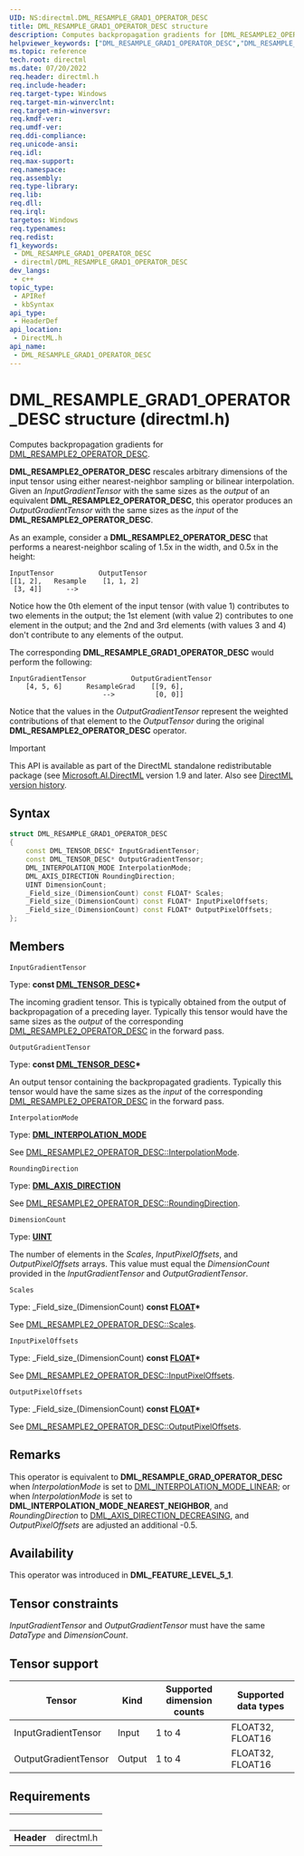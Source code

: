 ```yaml
---
UID: NS:directml.DML_RESAMPLE_GRAD1_OPERATOR_DESC
title: DML_RESAMPLE_GRAD1_OPERATOR_DESC structure
description: Computes backpropagation gradients for [DML_RESAMPLE2_OPERATOR_DESC](/windows/ai/directml/api/ns-directml-dml_resample2_operator_desc).
helpviewer_keywords: ["DML_RESAMPLE_GRAD1_OPERATOR_DESC","DML_RESAMPLE_GRAD1_OPERATOR_DESC structure","direct3d12.dml_resample_grad1_operator_desc","directml/DML_RESAMPLE_GRAD1_OPERATOR_DESC"]
ms.topic: reference
tech.root: directml
ms.date: 07/20/2022
req.header: directml.h
req.include-header: 
req.target-type: Windows
req.target-min-winverclnt: 
req.target-min-winversvr: 
req.kmdf-ver: 
req.umdf-ver: 
req.ddi-compliance: 
req.unicode-ansi: 
req.idl: 
req.max-support: 
req.namespace: 
req.assembly: 
req.type-library: 
req.lib: 
req.dll: 
req.irql: 
targetos: Windows
req.typenames: 
req.redist: 
f1_keywords:
 - DML_RESAMPLE_GRAD1_OPERATOR_DESC
 - directml/DML_RESAMPLE_GRAD1_OPERATOR_DESC
dev_langs:
 - c++
topic_type:
 - APIRef
 - kbSyntax
api_type:
 - HeaderDef
api_location:
 - DirectML.h
api_name:
 - DML_RESAMPLE_GRAD1_OPERATOR_DESC
---
```


# DML_RESAMPLE_GRAD1_OPERATOR_DESC structure (directml.h)

Computes backpropagation gradients for [DML_RESAMPLE2_OPERATOR_DESC](/windows/ai/directml/api/ns-directml-dml_resample2_operator_desc).

**DML_RESAMPLE2_OPERATOR_DESC** rescales arbitrary dimensions of the input tensor using either nearest-neighbor sampling or bilinear interpolation. Given an *InputGradientTensor* with the same sizes as the *output* of an equivalent **DML_RESAMPLE2_OPERATOR_DESC**, this operator produces an *OutputGradientTensor* with the same sizes as the *input* of the **DML_RESAMPLE2_OPERATOR_DESC**.

As an example, consider a **DML_RESAMPLE2_OPERATOR_DESC** that performs a nearest-neighbor scaling of 1.5x in the width, and 0.5x in the height:

```
InputTensor           OutputTensor
[[1, 2],   Resample    [1, 1, 2]
 [3, 4]]      -->      
```

Notice how the 0th element of the input tensor (with value 1) contributes to two elements in the output; the 1st element (with value 2) contributes to one element in the output; and the 2nd and 3rd elements (with values 3 and 4) don't contribute to any elements of the output.

The corresponding **DML_RESAMPLE_GRAD1_OPERATOR_DESC** would perform the following:

```
InputGradientTensor           OutputGradientTensor
    [4, 5, 6]      ResampleGrad    [[9, 6],
                       -->          [0, 0]]
```

Notice that the values in the *OutputGradientTensor* represent the weighted contributions of that element to the *OutputTensor* during the original **DML_RESAMPLE2_OPERATOR_DESC** operator.

> [!IMPORTANT]
> This API is available as part of the DirectML standalone redistributable package (see [Microsoft.AI.DirectML](https://www.nuget.org/packages/Microsoft.AI.DirectML/) version 1.9 and later. Also see [DirectML version history](../dml-version-history.md).

## Syntax

```cpp
struct DML_RESAMPLE_GRAD1_OPERATOR_DESC
{
    const DML_TENSOR_DESC* InputGradientTensor;
    const DML_TENSOR_DESC* OutputGradientTensor;
    DML_INTERPOLATION_MODE InterpolationMode;
    DML_AXIS_DIRECTION RoundingDirection;
    UINT DimensionCount;
    _Field_size_(DimensionCount) const FLOAT* Scales;
    _Field_size_(DimensionCount) const FLOAT* InputPixelOffsets;
    _Field_size_(DimensionCount) const FLOAT* OutputPixelOffsets;
};
```

## Members

`InputGradientTensor`

Type: **const [DML_TENSOR_DESC](/windows/win32/api/directml/ns-directml-dml_tensor_desc)\***

The incoming gradient tensor. This is typically obtained from the output of backpropagation of a preceding layer. Typically this tensor would have the same sizes as the *output* of the corresponding [DML_RESAMPLE2_OPERATOR_DESC](/windows/ai/directml/api/ns-directml-dml_resample2_operator_desc) in the forward pass.

`OutputGradientTensor`

Type: **const [DML_TENSOR_DESC](/windows/win32/api/directml/ns-directml-dml_tensor_desc)\***

An output tensor containing the backpropagated gradients. Typically this tensor would have the same sizes as the *input* of the corresponding [DML_RESAMPLE2_OPERATOR_DESC](/windows/ai/directml/api/ns-directml-dml_resample2_operator_desc) in the forward pass.

`InterpolationMode`

Type: [**DML_INTERPOLATION_MODE**](/windows/win32/api/directml/ne-directml-dml_interpolation_mode)

See [DML_RESAMPLE2_OPERATOR_DESC::InterpolationMode](/windows/ai/directml/api/ns-directml-dml_resample2_operator_desc).

`RoundingDirection`

Type: [**DML_AXIS_DIRECTION**](/windows/win32/api/directml/ne-directml-dml_axis_direction)

See [DML_RESAMPLE2_OPERATOR_DESC::RoundingDirection](/windows/ai/directml/api/ns-directml-dml_resample2_operator_desc).

`DimensionCount`

Type: [**UINT**](/windows/win32/winprog/windows-data-types)

The number of elements in the *Scales*, *InputPixelOffsets*, and *OutputPixelOffsets* arrays. This value must equal the *DimensionCount* provided in the *InputGradientTensor* and *OutputGradientTensor*.

`Scales`

Type: \_Field\_size\_\(DimensionCount\) **const [FLOAT](/windows/win32/winprog/windows-data-types)\***

See [DML_RESAMPLE2_OPERATOR_DESC::Scales](/windows/ai/directml/api/ns-directml-dml_resample2_operator_desc).

`InputPixelOffsets`

Type: \_Field\_size\_\(DimensionCount\) **const [FLOAT](/windows/win32/winprog/windows-data-types)\***

See [DML_RESAMPLE2_OPERATOR_DESC::InputPixelOffsets](/windows/ai/directml/api/ns-directml-dml_resample2_operator_desc).

`OutputPixelOffsets`

Type: \_Field\_size\_\(DimensionCount\) **const [FLOAT](/windows/win32/winprog/windows-data-types)\***

See [DML_RESAMPLE2_OPERATOR_DESC::OutputPixelOffsets](/windows/ai/directml/api/ns-directml-dml_resample2_operator_desc).

## Remarks

This operator is equivalent to **DML_RESAMPLE_GRAD_OPERATOR_DESC** when *InterpolationMode* is set to [DML_INTERPOLATION_MODE_LINEAR](/windows/win32/api/directml/ne-directml-dml_interpolation_mode); or when *InterpolationMode* is set to **DML_INTERPOLATION_MODE_NEAREST_NEIGHBOR**, and *RoundingDirection* to [DML_AXIS_DIRECTION_DECREASING](/windows/win32/api/directml/ne-directml-dml_axis_direction), and *OutputPixelOffsets* are adjusted an additional -0.5.

## Availability
This operator was introduced in **DML_FEATURE_LEVEL_5_1**.

## Tensor constraints
*InputGradientTensor* and *OutputGradientTensor* must have the same *DataType* and *DimensionCount*.

## Tensor support
| Tensor | Kind | Supported dimension counts | Supported data types |
| ------ | ---- | -------------------------- | -------------------- |
| InputGradientTensor | Input | 1 to 4 | FLOAT32, FLOAT16 |
| OutputGradientTensor | Output | 1 to 4 | FLOAT32, FLOAT16 |

## Requirements
| &nbsp; | &nbsp; |
| ---- |:---- |
| **Header** | directml.h |
